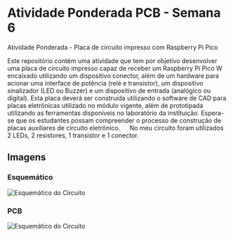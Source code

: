 # Atividade Ponderada PCB - Semana 6
Atividade Ponderada - Placa de circuito impresso com Raspberry Pi Pico

Este repositório contém uma atividade que tem por objetivo desenvolver uma placa de circuito impresso capaz de receber um Raspberry Pi Pico W encaixado utilizando um dispositivo conector, além de um hardware para acionar uma interface de potência (relé e transistor), um dispositivo sinalizador (LED ou Buzzer) e um dispositivo de entrada (analógico ou digital). Esta placa deverá ser construída utilizando o software de CAD para placas eletrônicas utilizado no módulo vigente, além de prototipada utilizando as ferramentas disponíveis no laboratório da instituição. Espera-se que os estudantes possam compreender o processo de construção de placas auxiliares de circuito eletrônico.
&emsp; No meu circuito foram utilizados 2 LEDs, 2 resistores, 1 transistor e 1 conector. 

## Imagens
### Esquemático
![Esquemático do Circuito](\imagens\esquematico.png")
### PCB
![Esquemático do Circuito](\imagens\pcb.png")
